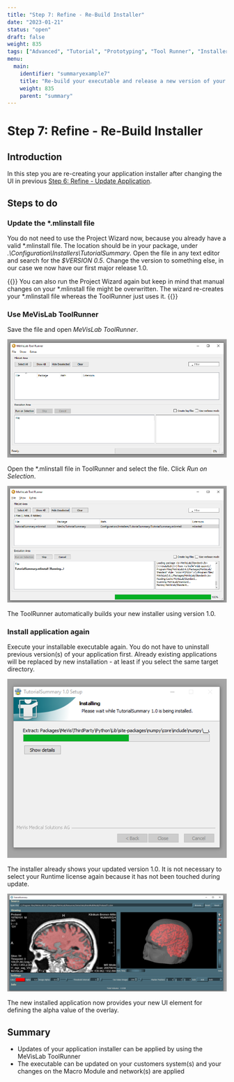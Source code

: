 ```yaml
---
title: "Step 7: Refine - Re-Build Installer"
date: "2023-01-21"
status: "open"
draft: false
weight: 835
tags: ["Advanced", "Tutorial", "Prototyping", "Tool Runner", "Installer"]
menu: 
  main:
    identifier: "summaryexample7"
    title: "Re-build your executable and release a new version of your application."
    weight: 835
    parent: "summary"
---
```

# Step 7: Refine - Re-Build Installer
## Introduction
In this step you are re-creating your application installer after changing the UI in previous [Step 6: Refine - Update Application](/tutorials/summary/summary6/).

## Steps to do
### Update the \*.mlinstall file
You do not need to use the Project Wizard now, because you already have a valid \*.mlinstall file. The location should be in your package, under *.\Configuration\Installers\TutorialSummary*. Open the file in any text editor and search for the *$VERSION 0.5*. Change the version to something else, in our case we now have our first major release 1.0.

{{<alert class="info" caption="Info">}}
You can also run the Project Wizard again but keep in mind that manual changes on your \*.mlinstall file might be overwritten. The wizard re-creates your \*.mlinstall file whereas the ToolRunner just uses it.
{{</alert>}}

### Use MeVisLab ToolRunner
Save the file and open *MeVisLab ToolRunner*. 

![MeVisLab ToolRunner](/images/tutorials/summary/Example7_1.png "MeVisLab ToolRunner")

Open the \*.mlinstall file in ToolRunner and select the file. Click *Run on Selection*.

![Run on Selection](/images/tutorials/summary/Example7_2.png "Run on Selection")

The ToolRunner automatically builds your new installer using version 1.0.

### Install application again
Execute your installable executable again. You do not have to uninstall previous version(s) of your application first. Already existing applications will be replaced by new installation - at least if you select the same target directory.

![Install new version](/images/tutorials/summary/Example7_3.png "Install new version")

The installer already shows your updated version 1.0. It is not necessary to select your Runtime license again because it has not been touched during update.

![Application version 1.0](/images/tutorials/summary/Example7_4.png "Application version 1.0")

The new installed application now provides your new UI element for defining the alpha value of the overlay.

## Summary
* Updates of your application installer can be applied by using the MeVisLab ToolRunner
* The executable can be updated on your customers system(s) and your changes on the Macro Module and network(s) are applied
